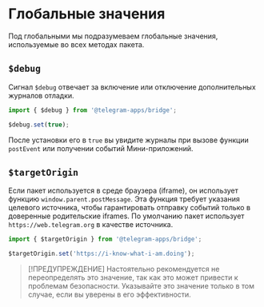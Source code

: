 # Глобальные значения

Под глобальными мы подразумеваем глобальные значения, используемые во всех методах пакета.

## `$debug`

Сигнал `$debug` отвечает за включение или отключение дополнительных журналов отладки.

```typescript
import { $debug } from '@telegram-apps/bridge';

$debug.set(true);
```

После установки его в `true` вы увидите журналы при вызове функции `postEvent` или получении событий Мини-приложений.

## `$targetOrigin`

Если пакет используется в среде браузера (iframe), он использует функцию `window.parent.postMessage`. Эта функция требует указания целевого источника, чтобы гарантировать отправку событий только в
доверенные родительские iframes. По умолчанию пакет использует `https://web.telegram.org` в качестве источника.

```typescript
import { $targetOrigin } from '@telegram-apps/bridge';

$targetOrigin.set('https://i-know-what-i-am.doing');
```

> [!ПРЕДУПРЕЖДЕНИЕ]
> Настоятельно рекомендуется не переопределять это значение, так как это может привести к проблемам безопасности.
> Указывайте это значение только в том случае, если вы уверены в его эффективности.
